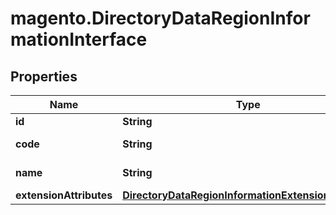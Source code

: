 # magento.DirectoryDataRegionInformationInterface

## Properties
Name | Type | Description | Notes
------------ | ------------- | ------------- | -------------
**id** | **String** | Region id | 
**code** | **String** | Region code | 
**name** | **String** | Region name | 
**extensionAttributes** | [**DirectoryDataRegionInformationExtensionInterface**](DirectoryDataRegionInformationExtensionInterface.md) |  | [optional] 


